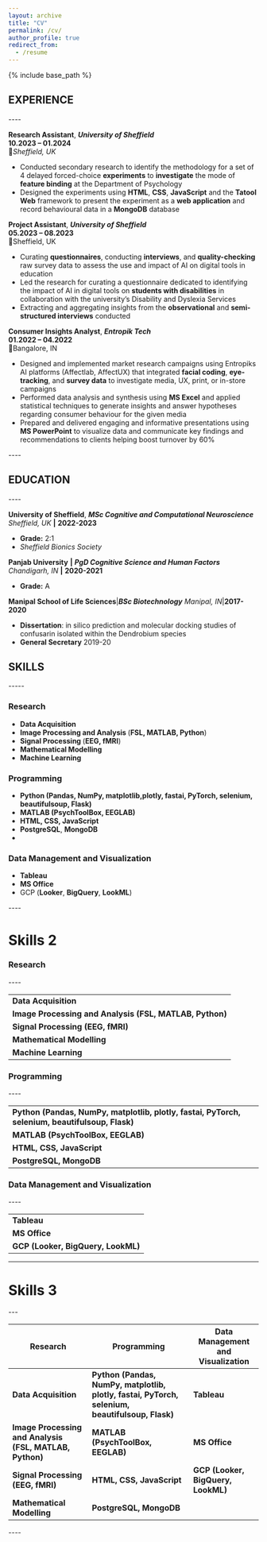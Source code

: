 ```yaml
---
layout: archive
title: "CV"
permalink: /cv/
author_profile: true
redirect_from:
  - /resume
---
```


{% include base_path %}

## EXPERIENCE

----<br>

**Research Assistant**, **_University of Sheffield_**<br>
**10.2023 – 01.2024**<br>
📍*Sheffield, UK*<br>

- Conducted secondary research to identify the methodology for a set of 4 delayed forced-choice **experiments** to **investigate** the mode of **feature binding** at the Department of Psychology
- Designed the experiments using **HTML**, **CSS**, **JavaScript** and the **Tatool Web** framework to present the experiment as a **web application** and record behavioural data in a **MongoDB** database

**Project Assistant**, **_University of Sheffield_**<br>
**05.2023 – 08.2023**<br>
📍Sheffield, UK<br>

- Curating **questionnaires**, conducting **interviews**, and **quality-checking** raw survey data to assess the use and impact of AI on digital tools in education
- Led the research for curating a questionnaire dedicated to identifying the impact of AI in digital tools on **students with disabilities** in collaboration with the university’s Disability and Dyslexia Services
- Extracting and aggregating insights from the **observational** and **semi-structured interviews** conducted

**Consumer Insights Analyst**, **_Entropik Tech_**<br>
**01.2022 – 04.2022**<br>
📍Bangalore, IN<br>

- Designed and implemented market research campaigns using Entropiks AI platforms (Affectlab, AffectUX) that integrated **facial coding**, **eye-tracking**, and **survey data** to investigate media, UX, print, or in-store campaigns
- Performed data analysis and synthesis using **MS Excel** and applied statistical techniques to generate insights and answer hypotheses regarding consumer behaviour for the given media
- Prepared and delivered engaging and informative presentations using **MS PowerPoint** to visualize data and communicate key findings and recommendations to clients helping boost turnover by 60%

----<br>

## EDUCATION

----<br>

**University of Sheffield**, **_MSc Cognitive and Computational Neuroscience_** _Sheffield, UK_ **|** **2022-2023**

- **Grade:** 2:1
- _Sheffield Bionics Society_

**Panjab University** **|** **_PgD Cognitive Science and Human Factors_** _Chandigarh, IN_ **|** **2020-2021**

- **Grade:** A

**Manipal School of Life Sciences**|**_BSc Biotechnology_** _Manipal, IN_|**2017-2020**

- **Dissertation**: in silico prediction and molecular docking studies of confusarin isolated within the Dendrobium species
- **General Secretary** 2019-20

## **SKILLS**

-----<br>

### Research

<ul>
<li><strong>Data Acquisition</strong></li>
<li><strong>Image Processing and Analysis </strong>(<strong>FSL, MATLAB, Python</strong>)</li>
<li><strong>Signal Processing </strong>(<strong>EEG, fMRI</strong>)</li>
<li><strong>Mathematical Modelling</strong</li>
<li><strong>Machine Learning</strong></li>
</ul>

### Programming

<ul>
<li><strong>Python</strong> (Pandas, NumPy, matplotlib,plotly, fastai, PyTorch, selenium, beautifulsoup, Flask)</li>
<li><strong>MATLAB</strong> (PsychToolBox, EEGLAB)</li>
<li><strong>HTML</strong>, <strong>CSS</strong>, <storng>JavaScript</strong></li>
<li><strong>PostgreSQL</strong>, <strong> MongoDB</strong></li><li>
</ul>

### Data Management and Visualization

<ul>
<li><strong>Tableau</strong></li>
<li><strong>MS Office</strong></li>
<li>GCP </strong>(<strong>Looker</strong>, <strong>BigQuery</strong>, <strong>LookML</strong>)</li>
</ul>

----<br>

# Skills 2

### Research

----<br>

|                                                         |
| ------------------------------------------------------- |
| **Data Acquisition**                                    |
| **Image Processing and Analysis (FSL, MATLAB, Python)** |
| **Signal Processing (EEG, fMRI)**                       |
| **Mathematical Modelling**                              |
| **Machine Learning**                                    |

### Programming

----<br>

|                                                                                                 |
| ----------------------------------------------------------------------------------------------- |
| **Python (Pandas, NumPy, matplotlib, plotly, fastai, PyTorch, selenium, beautifulsoup, Flask)** |
| **MATLAB (PsychToolBox, EEGLAB)**                                                               |
| **HTML, CSS, JavaScript**                                                                       |
| **PostgreSQL, MongoDB**                                                                         |

### Data Management and Visualization

----<br>

|                                    |
| ---------------------------------- |
| **Tableau**                        |
| **MS Office**                      |
| **GCP (Looker, BigQuery, LookML)** |

<hr>

# Skills 3

---<br>

| Research                                                | Programming                                                                                     | Data Management and Visualization  |
| ------------------------------------------------------- | ----------------------------------------------------------------------------------------------- | ---------------------------------- |
| **Data Acquisition**                                    | **Python (Pandas, NumPy, matplotlib, plotly, fastai, PyTorch, selenium, beautifulsoup, Flask)** | **Tableau**                        |
| **Image Processing and Analysis (FSL, MATLAB, Python)** | **MATLAB (PsychToolBox, EEGLAB)**                                                               | **MS Office**                      |
| **Signal Processing (EEG, fMRI)**                       | **HTML, CSS, JavaScript**                                                                       | **GCP (Looker, BigQuery, LookML)** |
| **Mathematical Modelling**                              | **PostgreSQL, MongoDB**                                                                         |                                    |

----<br>

 <!-- Education

- Ph.D in Version Control Theory, GitHub University, 2018 (expected)
- M.S. in Jekyll, GitHub University, 2014
- B.S. in GitHub, GitHub University, 2012

# Work experience

- Spring 2024: Academic Pages Collaborator

  - Github University
  - Duties includes: Updates and improvements to template
  - Supervisor: The Users

- Fall 2015: Research Assistant

  - Github University
  - Duties included: Merging pull requests
  - Supervisor: Professor Hub

- Summer 2015: Research Assistant
  - Github University
  - Duties included: Tagging issues
  - Supervisor: Professor Git

# Skills

- Skill 1
- Skill 2
  - Sub-skill 2.1
  - Sub-skill 2.2
  - Sub-skill 2.3
- Skill 3

# Publications

  <ul>{% for post in site.publications reversed %}
    {% include archive-single-cv.html %}
  {% endfor %}</ul>
  
Talks
======
  <ul>{% for post in site.talks reversed %}
    {% include archive-single-talk-cv.html  %}
  {% endfor %}</ul>
  
Teaching
======
  <ul>{% for post in site.teaching reversed %}
    {% include archive-single-cv.html %}
  {% endfor %}</ul>
  
Service and leadership
======
* Currently signed in to 43 different slack teams -->
